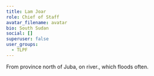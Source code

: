 ```yaml
---
title: Lam Joar
role: Chief of Staff
avatar_filename: avatar
bio: South Sudan
social: []
superuser: false
user_groups:
  - TLPF
---
```

From province north of Juba, on river., which floods often.
